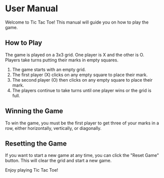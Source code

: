 # User Manual

Welcome to Tic Tac Toe! This manual will guide you on how to play the game.

## How to Play

The game is played on a 3x3 grid. One player is X and the other is O. Players take turns putting their marks in empty squares.

1.  The game starts with an empty grid.
2.  The first player (X) clicks on any empty square to place their mark.
3.  The second player (O) then clicks on any empty square to place their mark.
4.  The players continue to take turns until one player wins or the grid is full.

## Winning the Game

To win the game, you must be the first player to get three of your marks in a row, either horizontally, vertically, or diagonally.

## Resetting the Game

If you want to start a new game at any time, you can click the "Reset Game" button. This will clear the grid and start a new game.

Enjoy playing Tic Tac Toe!
